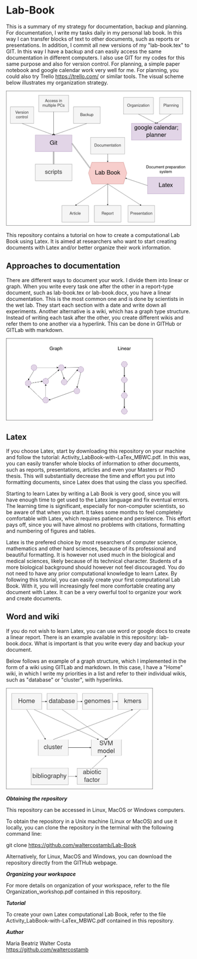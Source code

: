 # Lab-Book

This is a summary of my strategy for documentation, backup and planning. For documentation, I write my tasks daily in my personal lab book. In this way I can transfer blocks of text to other documents, such as reports or presentations. In addition, I commit all new versions of my "lab-book.tex" to GIT. In this way I have a backup and can easily access the same documentation in different computers. I also use GIT for my codes for this same purpose and also for version control. For planning, a simple paper notebook and google calendar work very well for me. For planning, you could also try Trello https://trello.com/ or similar tools. The visual scheme below illustrates my organization strategy.

<img border="0" src="https://github.com/waltercostamb/Lab-Book/blob/master/organization-framework.jpg?raw=true" width="550" />  

This repository contains a tutorial on how to create a computational Lab Book using Latex. It is aimed at researchers who want to start creating documents with Latex and/or better organize their work information.  

## Approaches to documentation

There are different ways to document your work. I divide them into linear or graph. When you write every task one after the other in a report-type document, such as lab-book.tex or lab-book.docx, you have a linear documentation. This is the most common one and is done by scientists in the wet lab. They start each section with a date and write down all experiments. Another alternative is a wiki, which has a graph type structure. Instead of writing each task after the other, you create different wikis and refer them to one another via a hyperlink. This can be done in GITHub or GITLab with markdown. 

<img border="0" src="https://github.com/waltercostamb/Lab-Book/blob/master/figures/approaches.jpg?raw=true" width="400" />  

## Latex

If you choose Latex, start by downloading this repository on your machine and follow the tutorial: Activity_LabBook-with-LaTex_MBWC.pdf. In this was, you can easily transfer whole blocks of information to other documents, such as reports, presentations, articles and even your Masters or PhD thesis. This will substantially decrease the time and effort you put into formatting documents, since Latex does that using the class you specified.

Starting to learn Latex by writing a Lab Book is very good, since you will have enough time to get used to the Latex language and fix eventual errors. The learning time is significant, especially for non-computer scientists, so be aware of that when you start. It takes some months to feel completely comfortable with Latex, which requires patience and persistence. This effort pays off, since you will have almost no problems with citations, formatting and numbering of figures and tables. 

Latex is the prefered choice by most researchers of computer science, mathematics and other hard sciences, because of its professional and beautiful formatting. It is however not used much in the biological and medical sciences, likely because of its technical character. Students of a more biological background should however not feel discouraged. You do not need to have any prior computational knowledge to learn Latex. By following this tutorial, you can easily create your first computational Lab Book. With it, you will increasingly feel more comfortable creating any document with Latex. It can be a very owerful tool to organize your work and create documents. 

## Word and wiki

If you do not wish to learn Latex, you can use word or google docs to create a linear report. There is an example available in this repository: lab-book.docx. What is important is that you write every day and backup your document.  

Below follows an example of a graph structure, which I implemented in the form of a wiki using GITLab and markdown. In this case, I have a "Home" wiki, in which I write my priorities in a list and refer to their individual wikis, such as "database" or "cluster", with hyperlinks.  

<img border="0" src="https://github.com/waltercostamb/Lab-Book/blob/master/figures/lab-book_wiki.jpg?raw=true" width="400" />  

__***Obtaining the repository***__

This repository can be accessed in Linux, MacOS or Windows computers.

To obtain the repository in a Unix machine (Linux or MacOS) and use it locally, you can clone the repository in the terminal with the following command line:

git clone https://github.com/waltercostamb/Lab-Book

Alternatively, for Linux, MacOS and Windows, you can download the repository directly from the GITHub webpage. 

__***Organizing your workspace***__

For more details on organization of your workspace, refer to the file Organization_workshop.pdf contained in this repository.

__***Tutorial***__

To create your own Latex computational Lab Book, refer to the file Activity_LabBook-with-LaTex_MBWC.pdf contained in this repository.

__***Author***__

Maria Beatriz Walter Costa  
https://github.com/waltercostamb

